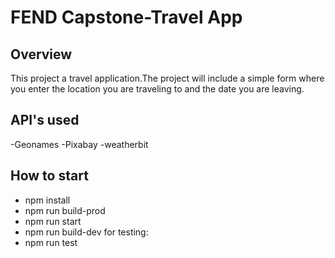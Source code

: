 # FEND Capstone-Travel App

## Overview
This project a travel application.The project will include a simple form where you enter the location you are traveling to and the date you are leaving.

## API's used
 -Geonames
 -Pixabay
 -weatherbit

## How to start
 - npm install
 - npm run build-prod
 - npm run start
 - npm run build-dev
 for testing:
 - npm run test
